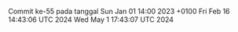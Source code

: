 Commit ke-55 pada tanggal Sun Jan 01 14:00 2023 +0100
Fri Feb 16 14:43:06 UTC 2024
Wed May  1 17:43:07 UTC 2024
